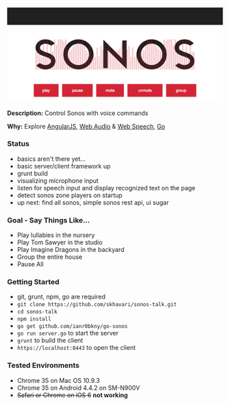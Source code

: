 [![Screenshot](https://raw.githubusercontent.com/skhavari/sonos-talk/master/websrc/assets/screenshot.png)](https://www.youtube.com/watch?v=6ukosPxiMNA)

**Description:** Control Sonos with voice commands

**Why:** Explore [AngularJS][angular], [Web Audio][h5a] & [Web Speech][h5s], [Go][go]

[angular]: https://angularjs.org/
[h5a]: http://www.w3.org/TR/webaudio/
[h5s]: https://dvcs.w3.org/hg/speech-api/raw-file/tip/speechapi.html
[go]: http://golang.org

### Status

* basics aren't there yet...
* basic server/client framework up
* grunt build
* visualizing microphone input
* listen for speech input and display recognized text on the page
* detect sonos zone players on startup
* up next: find all sonos, simple sonos rest api, ui sugar

### Goal - Say Things Like...

* Play lullabies in the nursery
* Play Tom Sawyer in the studio
* Play Imagine Dragons in the backyard
* Group the entire house
* Pause All

### Getting Started

 * git, grunt, npm, go are required
 * `git clone https://github.com/skhavari/sonos-talk.git`
 * `cd sonos-talk`
 * `npm install`
 * `go get github.com/ianr0bkny/go-sonos`
 * `go run server.go` to start the server
 * `grunt` to build the client
 * `https://localhost:8443` to open the client

### Tested Environments

* Chrome 35 on Mac OS 10.9.3
* Chrome 35 on Android 4.4.2 on SM-N900V
* ~~Safari or Chrome on iOS 6~~ **not working**
